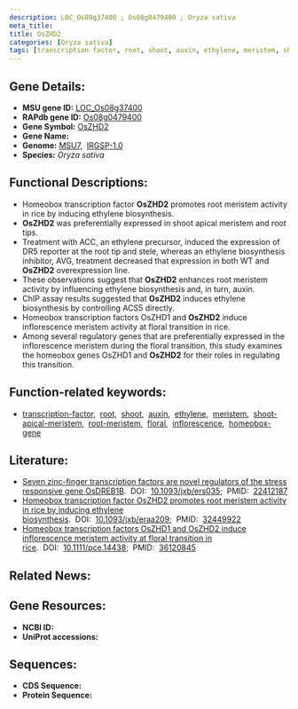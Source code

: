 ```yaml
---
description: LOC_Os08g37400 ; Os08g0479400 ; Oryza sativa
meta_title:
title: OsZHD2
categories: [Oryza sativa]
tags: [transcription factor, root, shoot, auxin, ethylene, meristem, shoot apical meristem, root meristem, floral, inflorescence, homeobox gene]
---
```


## Gene Details:
- **MSU gene ID:** [LOC_Os08g37400](http://rice.uga.edu/cgi-bin/ORF_infopage.cgi?orf=LOC_Os08g37400)  
- **RAPdb gene ID:** [Os08g0479400](https://rapdb.dna.affrc.go.jp/locus/?name=Os08g0479400)  
- **Gene Symbol:** <u>OsZHD2</u>
- **Gene Name:**
- **Genome:**  [MSU7](http://rice.uga.edu/),&nbsp;&nbsp;[IRGSP-1.0](https://rapdb.dna.affrc.go.jp/download/irgsp1.html)
- **Species:** *Oryza sativa*

## Functional Descriptions:
   - Homeobox transcription factor **OsZHD2** promotes root meristem activity in rice by inducing ethylene biosynthesis.
   - **OsZHD2** was preferentially expressed in shoot apical meristem and root tips.
   - Treatment with ACC, an ethylene precursor, induced the expression of DR5 reporter at the root tip and stele, whereas an ethylene biosynthesis inhibitor, AVG, treatment decreased that expression in both WT and **OsZHD2** overexpression line.
   - These observations suggest that **OsZHD2** enhances root meristem activity by influencing ethylene biosynthesis and, in turn, auxin.
   - ChIP assay results suggested that **OsZHD2** induces ethylene biosynthesis by controlling ACS5 directly.
   - Homeobox transcription factors OsZHD1 and **OsZHD2** induce inflorescence meristem activity at floral transition in rice.
   - Among several regulatory genes that are preferentially expressed in the inflorescence meristem during the floral transition, this study examines the homeobox genes OsZHD1 and **OsZHD2** for their roles in regulating this transition.

## Function-related keywords:
   - [transcription-factor](/tags/transcription-factor/),&nbsp;&nbsp;[root](/tags/root/),&nbsp;&nbsp;[shoot](/tags/shoot/),&nbsp;&nbsp;[auxin](/tags/auxin/),&nbsp;&nbsp;[ethylene](/tags/ethylene/),&nbsp;&nbsp;[meristem](/tags/meristem/),&nbsp;&nbsp;[shoot-apical-meristem](/tags/shoot-apical-meristem/),&nbsp;&nbsp;[root-meristem](/tags/root-meristem/),&nbsp;&nbsp;[floral](/tags/floral/),&nbsp;&nbsp;[inflorescence](/tags/inflorescence/),&nbsp;&nbsp;[homeobox-gene](/tags/homeobox-gene/)

## Literature:
   - [Seven zinc-finger transcription factors are novel regulators of the stress responsive gene OsDREB1B](https://www.doi.org/10.1093/jxb/ers035).&nbsp;&nbsp;DOI:&nbsp;&nbsp;[10.1093/jxb/ers035](https://www.doi.org/10.1093/jxb/ers035);&nbsp;&nbsp;PMID:&nbsp;&nbsp;[22412187](https://pubmed.ncbi.nlm.nih.gov/22412187/)
   - [Homeobox transcription factor OsZHD2 promotes root meristem activity in rice by inducing ethylene biosynthesis](https://www.doi.org/10.1093/jxb/eraa209).&nbsp;&nbsp;DOI:&nbsp;&nbsp;[10.1093/jxb/eraa209](https://www.doi.org/10.1093/jxb/eraa209);&nbsp;&nbsp;PMID:&nbsp;&nbsp;[32449922](https://pubmed.ncbi.nlm.nih.gov/32449922/)
   - [Homeobox transcription factors OsZHD1 and OsZHD2 induce inflorescence meristem activity at floral transition in rice](https://www.doi.org/10.1111/pce.14438).&nbsp;&nbsp;DOI:&nbsp;&nbsp;[10.1111/pce.14438](https://www.doi.org/10.1111/pce.14438);&nbsp;&nbsp;PMID:&nbsp;&nbsp;[36120845](https://pubmed.ncbi.nlm.nih.gov/36120845/)

## Related News:

## Gene Resources:
- **NCBI ID:**  []()
- **UniProt accessions:** [](https://www.uniprot.org/uniprotkb//entry)

## Sequences:
- **CDS Sequence:**
- **Protein Sequence:**
